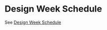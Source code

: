 # Design Week Schedule

See [Design Week Schedule][dw-schedule]

[dw-schedule]: ../design-week/schedule.md

